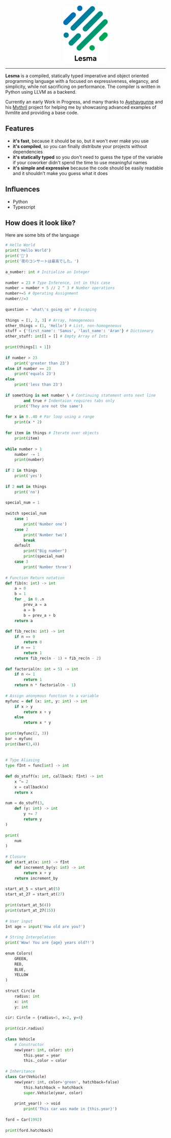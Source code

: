 <p align="center" >
<img src="res/logo.png" height="180px" alt="Lesma Programming Language" title="Lesma Programming Language">
</p>

___
**Lesma** is a compiled, statically typed imperative and object oriented programming language with a focused on expressiveness, elegancy, and simplicity, while not sacrificing on performance. The compiler is written in Python using LLVM as a backend.

Currently an early Work in Progress, and many thanks to [Ayehavgunne](https://github.com/Ayehavgunne) and his [Mythril](https://github.com/Ayehavgunne/Mythril) project for helping me by showcasing advanced examples of llvmlite and providing a base code.

## Features
- **it's fast**, because it should be so, but it won't ever make you use 
- **it's compiled**, so you can finally distribute your projects without dependencies
- **it's statically typed** so you don't need to guess the type of the variable if your coworker didn't spend the time to use meaningful names
- **it's simple and expressive** because the code should be easily readable and it shouldn't make you guess what it does

## Influences
- Python
- Typescript

## How does it look like?

Here are some bits of the language

```python
# Hello World
print('Hello World')
print('🍌')
print('夜のコンサートは最高でした。')

a_number: int # Initialize an Integer

number = 23 # Type Inference, int in this case
number = number + 5 // 2 ^ 3 # Number operations
number+=5 # Operating Assignment
number//=3

question = 'what\'s going on' # Escaping

things = [1, 2, 3] # Array, homogeneous
other_things = (1, 'Hello') # List, non-homogeneous
stuff = {'first_name': 'Samus', 'last_name': 'Aran'} # Dictionary
other_stuff: int[] = [] # Empty Array of Ints

print(things[1 + 1])

if number > 23
	print('greater than 23')
else if number == 23
	print('equals 23')
else
	print('less than 23')

if something is not number \ # Continuing statement onto next line
		and true # Indentaion requires tabs only
	print('They are not the same')

for x in 0..40 # For loop using a range
	print(x * 2)

for item in things # Iterate over objects
	print(item)

while number > 1
	number -= 1
	print(number)

if 2 in things
	print('yes')

if 2 not in things
	print('no')

special_num = 1

switch special_num
	case 1
		print('Number one')
	case 2
		print('Number two')
		break
	default
		print("Big number")
		print(special_num)
	case 3
		print('Number three')

# Function Return notation
def fib(n: int) -> int
	a = 0
	b = 1
	for _ in 0..n
		prev_a = a
		a = b
		b = prev_a + b
	return a

def fib_rec(n: int) -> int
	if n == 0
		return 0
	if n == 1
		return 1
	return fib_rec(n - 1) + fib_rec(n - 2)

def factorial(n: int = 5) -> int
	if n <= 1
		return 1
	return n * factorial(n - 1)

# Assign anonymous function to a variable
myfunc = def (x: int, y: int) -> int
	if x > y
		return x + y
	else
		return x * y

print(myfunc(2, 3))
bar = myfunc
print(bar(3,4))


# Type Aliasing
type fInt = func[int] -> int

def do_stuff(x: int, callback: fInt) -> int
	x ^= 2
	x = callback(x)
	return x

num = do_stuff(3,
	def (y: int) -> int
		y += 7
		return y
)

print(
	num
)

# Closure
def start_at(x: int) -> fInt
	def increment_by(y: int) -> int
		return x + y
	return increment_by

start_at_5 = start_at(5)
start_at_27 = start_at(27)

print(start_at_5(4))
print(start_at_27(15))

# User input
Int age = input('How old are you?')

# String Interpolation
print('Wow! You are {age} years old?!')

enum Colors(
	GREEN,
	RED,
	BLUE,
	YELLOW
)

struct Circle
	radius: int
	x: int
	y: int

cir: Circle = {radius=5, x=2, y=4}

print(cir.radius)

class Vehicle
	# Constructor
	new(year: int, color: str)
		this.year = year
		this._color = color

# Inheritance
class Car(Vehicle)
	new(year: int, color='green', hatchback=false)
		this.hatchback = hatchback
		super.Vehicle(year, color)

	print_year() -> void
		print('This car was made in {this.year}')

ford = Car(1992)

print(ford.hatchback)
```
